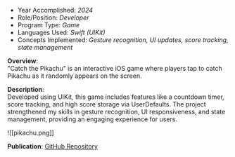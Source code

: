 - Year Accomplished: _2024_
- Role/Position: _Developer_
- Program Type: _Game_
- Languages Used: _Swift (UIKit)_
- Concepts Implemented: _Gesture recognition, UI updates, score tracking, state management_

**Overview**:  
"Catch the Pikachu" is an interactive iOS game where players tap to catch Pikachu as it randomly appears on the screen.

**Description**:  
Developed using UIKit, this game includes features like a countdown timer, score tracking, and high score storage via UserDefaults. The project strengthened my skills in gesture recognition, UI responsiveness, and state management, providing an engaging experience for users.

![[pikachu.png]]

**Publication**: [GitHub Repository](https://github.com/far1h/CatchThePikachuGame)  